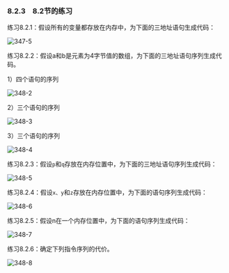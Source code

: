 ### 8.2.3　8.2节的练习

练习8.2.1：假设所有的变量都存放在内存中，为下面的三地址语句生成代码：

![347-5](../Images/image04522.jpeg)

练习8.2.2：假设a和b是元素为4字节值的数组，为下面的三地址语句序列生成代码。

1）四个语句的序列

![348-2](../Images/image04523.jpeg)

2）三个语句的序列

![348-3](../Images/image04524.jpeg)

3）三个语句的序列

![348-4](../Images/image04525.jpeg)

练习8.2.3：假设`p`和`q`存放在内存位置中，为下面的三地址语句序列生成代码：

![348-5](../Images/image04526.jpeg)

练习8.2.4：假设`x、y`和`z`存放在内存位置中，为下面的语句序列生成代码：

![348-6](../Images/image04527.jpeg)

练习8.2.5：假设n在一个内存位置中，为下面的语句序列生成代码：

![348-7](../Images/image04528.jpeg)

练习8.2.6：确定下列指令序列的代价。

![348-8](../Images/image04529.jpeg)